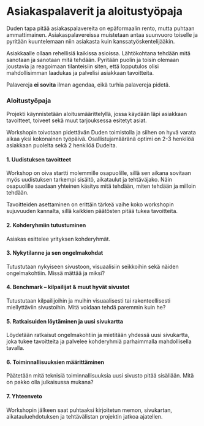 # Asiakaspalaverit ja aloitustyöpaja

Duden tapa pitää asiakaspalavereita on epäformaalin rento, mutta puhtaan ammattimainen. Asiakaspalavereissa muistetaan antaa suunvuoro toiselle ja pyritään kuuntelemaan niin asiakasta kuin kanssatyöskentelijääkin.

Asiakkaalle ollaan rehellisiä kaikissa asioissa. Lähtökohtana tehdään mitä sanotaan ja sanotaan mitä tehdään. Pyritään puolin ja toisin olemaan joustavia ja reagoimaan tilanteisiin siten, että lopputulos olisi mahdollisimman laadukas ja palvelisi asiakkaan tavoitteita.

Palavereja **ei sovita** ilman agendaa, eikä turhia palavereja pidetä.

### Aloitustyöpaja

Projekti käynnistetään aloitusmäärittelyllä, jossa käydään läpi asiakkaan tavoitteet, toiveet sekä muut tarjouksessa esitetyt asiat.

Workshopin toivotaan pidettävän Duden toimistolla ja siihen on hyvä varata aikaa yksi kokonainen työpäivä. Osallistujamääränä optimi on 2-3 henkilöä asiakkaan puolelta sekä 2 henkilöä Dudelta.

#### 1. Uudistuksen tavoitteet

Workshop on oiva startti molemmille osapuolille, sillä sen aikana sovitaan myös uudistuksen tarkempi sisältö, aikataulut ja tehtäväjako. Näin osapuolille saadaan yhteinen käsitys mitä tehdään, miten tehdään ja milloin tehdään.

Tavoitteiden asettaminen on erittäin tärkeä vaihe koko workshopin sujuvuuden kannalta, sillä kaikkien päätösten pitää tukea tavoitteita.

#### 2. Kohderyhmiin tutustuminen

Asiakas esittelee yrityksen kohderyhmät.

#### 3. Nykytilanne ja sen ongelmakohdat

Tutustutaan nykyiseen sivustoon, visuaalisiin seikkoihin sekä näiden ongelmakohtiin. Missä mättää ja miksi?

#### 4. Benchmark – kilpailijat & muut hyvät sivustot

Tutustutaan kilpailijoihin ja muihin visuaalisesti tai rakenteellisesti miellyttäviin sivustoihin. Mitä voidaan tehdä paremmin kuin he?

#### 5. Ratkaisuiden löytäminen ja uusi sivukartta

Löydetään ratkaisut ongelmakohtiin ja mietitään yhdessä uusi sivukartta, joka tukee tavoitteita ja palvelee kohderyhmiä parhaimmalla mahdollisella tavalla.

#### 6. Toiminnallisuuksien määrittäminen

Päätetään mitä teknisiä toiminnallisuuksia uusi sivusto pitää sisällään. Mitä on pakko olla julkaisussa mukana?

#### 7. Yhteenveto

Workshopin jälkeen saat puhtaaksi kirjoitetun memon, sivukartan, aikatauluehdotuksen ja tehtävälistan projektin jatkoa ajatellen.
